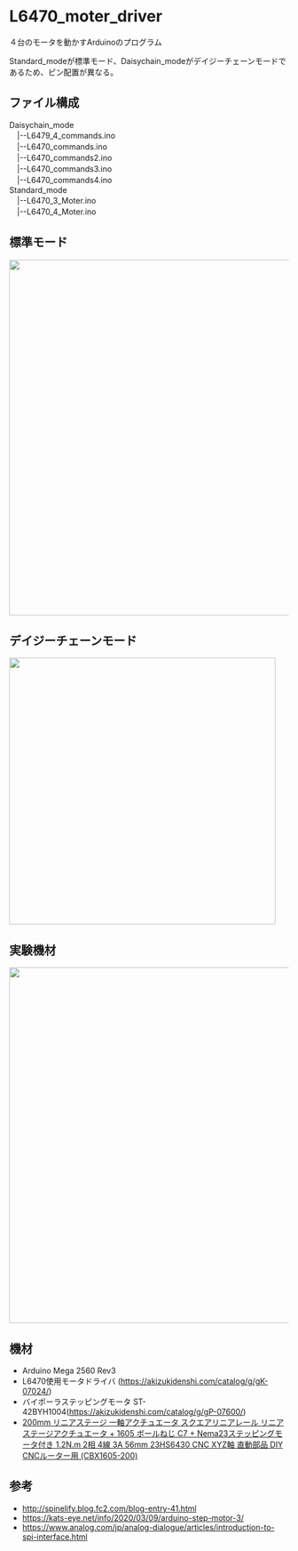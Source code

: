 # L6470_moter_driver
４台のモータを動かすArduinoのプログラム  

Standard_modeが標準モード、Daisychain_modeがデイジーチェーンモードであるため、ピン配置が異なる。

## ファイル構成  
Daisychain_mode  
　|--L6479_4_commands.ino  
　|--L6470_commands.ino  
　|--L6470_commands2.ino  
　|--L6470_commands3.ino  
　|--L6470_commands4.ino  
Standard_mode  
　|--L6470_3_Moter.ino  
　|--L6470_4_Moter.ino  

## 標準モード
<img src ="https://github.com/omae8Tsuzaki/L6470_moter_driver/assets/132863781/bd1d8214-35e1-414b-aa3d-30e5f168503d" width ="640px">  

## デイジーチェーンモード
<img src ="https://github.com/omae8Tsuzaki/L6470_moter_driver/assets/132863781/ab3b6f50-94e6-45d6-bfd1-72f9fe390335" width ="480px">  

## 実験機材
<img src ="https://github.com/omae8Tsuzaki/L6470_moter_driver/assets/132863781/2e7bcfa3-d5d9-4b2e-9d69-d4bffb394275" width= "640px">


## 機材
- Arduino Mega 2560 Rev3  
- L6470使用モータドライバ (https://akizukidenshi.com/catalog/g/gK-07024/)
- バイポーラステッピングモータ ST-42BYH1004(https://akizukidenshi.com/catalog/g/gP-07600/)
- [200mm リニアステージ 一軸アクチュエータ スクエアリニアレール リニアステージアクチュエータ + 1605 ボールねじ C7 + Nema23ステッピングモータ付き 1.2N.m 2相 4線 3A 56mm 23HS6430 CNC XYZ軸 直動部品 DIY CNCルーター用 (CBX1605-200)](https://www.amazon.co.jp/CBX1605-200mm-%E4%B8%80%E8%BB%B8%E3%82%A2%E3%82%AF%E3%83%81%E3%83%A5%E3%82%A8%E3%83%BC%E3%82%BF-%E3%82%B9%E3%82%AF%E3%82%A8%E3%82%A2%E3%83%AA%E3%83%8B%E3%82%A2%E3%83%AC%E3%83%BC%E3%83%AB-Nema23%E3%82%B9%E3%83%86%E3%83%83%E3%83%94%E3%83%B3%E3%82%B0%E3%83%A2%E3%83%BC%E3%82%BF%E4%BB%98%E3%81%8D-CBX1605-200/dp/B07HNY8GNR/ref=sr_1_5?__mk_ja_JP=%E3%82%AB%E3%82%BF%E3%82%AB%E3%83%8A&crid=3EA89UZ0ZNZ2W&keywords=1%E8%BB%B8%E3%82%A2%E3%82%AF%E3%83%81%E3%83%A5%E3%82%A8%E3%83%BC%E3%82%BF&qid=1673452353&sprefix=1%E8%BB%B8%E3%82%A2%E3%82%AF%E3%83%81%E3%83%A5%E3%82%A8%E3%83%BC%E3%82%BF%2Caps%2C387&sr=8-5)

## 参考
- http://spinelify.blog.fc2.com/blog-entry-41.html
- https://kats-eye.net/info/2020/03/09/arduino-step-motor-3/
- https://www.analog.com/jp/analog-dialogue/articles/introduction-to-spi-interface.html

